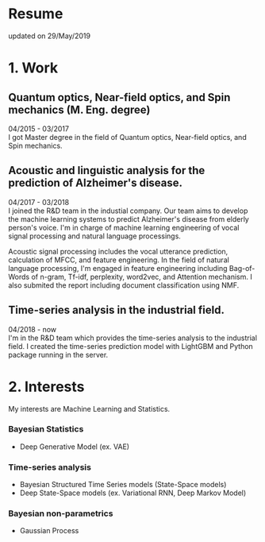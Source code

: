 # Resume

updated on 29/May/2019

# 1. Work

## Quantum optics, Near-field optics, and Spin mechanics (M. Eng. degree)

04/2015 - 03/2017   
I got Master degree in the field of Quantum optics, Near-field optics, and Spin mechanics.


## Acoustic and linguistic analysis for the prediction of Alzheimer's disease.

04/2017 - 03/2018  
I joined the R&D team in the industial company. Our team aims to develop the machine learning systems to predict Alzheimer's disease from elderly person's voice. I'm in charge of machine learning engineering of vocal signal processing and natural language processings. 

Acoustic signal processing includes the vocal utterance prediction, calculation of MFCC, and feature engineering. In the field of natural language processing, I'm engaged in feature engineering including Bag-of-Words of n-gram, Tf-idf, perplexity, word2vec, and Attention mechanism. I also submited the report including document classification using NMF.

## Time-series analysis in the industrial field.

04/2018 - now  
I'm in the R&D team which provides the time-series analysis to the industrial field. I created the time-series prediction model with LightGBM and Python package running in the server. 


# 2. Interests

My interests are Machine Learning and Statistics.

### Bayesian Statistics

* Deep Generative Model (ex. VAE)

### Time-series analysis

* Bayesian Structured Time Series models (State-Space models)
* Deep State-Space models (ex. Variational RNN, Deep Markov Model)

### Bayesian non-parametrics

* Gaussian Process
